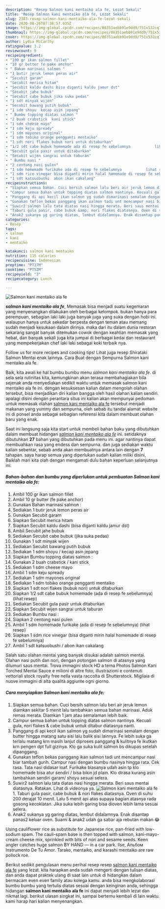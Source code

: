 ```yaml
---
description: "Resep Salmon kani mentaiko ala fe, Lezat Sekali"
title: "Resep Salmon kani mentaiko ala fe, Lezat Sekali"
slug: 2383-resep-salmon-kani-mentaiko-ala-fe-lezat-sekali
date: 2020-08-26T07:38:57.635Z
image: https://img-global.cpcdn.com/recipes/86351aebb91e9dd9/751x532cq70/salmon-kani-mentaiko-ala-fe-foto-resep-utama.jpg
thumbnail: https://img-global.cpcdn.com/recipes/86351aebb91e9dd9/751x532cq70/salmon-kani-mentaiko-ala-fe-foto-resep-utama.jpg
cover: https://img-global.cpcdn.com/recipes/86351aebb91e9dd9/751x532cq70/salmon-kani-mentaiko-ala-fe-foto-resep-utama.jpg
author: Lydia McCarthy
ratingvalue: 3.2
reviewcount: 9
recipeingredient:
- "100 gr ikan salmon fillet"
- "10 gr butter fe pake anchor"
- " Bahan marinasi salmon "
- "1 butir jeruk lemon peras air"
- "Secubit garam"
- "Secubit merica hitam"
- "Secubit kaldu dashi bisa diganti kaldu jamur dst"
- "Secubit jahe bubuk"
- "Secubit cabe bubuk jika suka pedas"
- "1 sdt minyak wijen"
- "Secubit bawang putih bubuk"
- "1 sdm shoyu  kecap asin jepang"
- " Bumbu topping diatas salmon "
- "2 buah crabstick  kani stick"
- "1 sdm cheese mayo"
- "1 sdm keju spready"
- "1 sdm mayones original"
- "1 sdm tobiko orange pengganti mentaiko"
- "1 sdt nori flakes bubuk nori untuk ditaburkan"
- "1/2 sdt cabe bubuk homemade ada di resep fe sebelumnya           lihat resep"
- "Secubit gula pasir untuk ditaburkan"
- "Secubit wijen sangrai untuk taburan"
- " Bumbu nasi "
- "2 centong nasi pulen"
- "1 sdm homemade furikake ada di resep fe sebelumnya           lihat resep"
- "1 sdm rice vinegar bisa diganti mirin halal homemade di resep fe sebelumnya"
- "1 sdt katsuobushi  abon ikan cakalang"
recipeinstructions:
- "Siapkan semua bahan. Cuci bersih salmon lalu beri air jeruk lemon diamkan sekitar 5 menit lalu tambahkan semua bahan marinasi. Aduk remas merata. Diamkan 1 jam atau semalaman lebih baik."
- "Campur semua bahan untuk topping diatas salmon nantinya. Kecuali gula, nori flakes &amp; cabe bubuk untuk ditabur diatasnya nanti."
- "Panggang di api kecil ikan salmon yg sudah dimarinasi semalam dengan butter hingga matang satu sisi lalu balik sisi lainnya. Fe lebih suka ga terlalu matang krn masih lanjut diproses panggang &amp; kulitnya fe ikutkan krn pengen dpt full gizinya. Klo ga suka kulit salmon bs dikupas setelah dipanggang."
- "Gunakan teflon bekas panggang ikan salmon tadi unt mencampur nasi biar tambah gurih. Campur nasi dengan bumbu nasinya hingga rata. Cek rasa. Tata nasi didasar loaf. Furikake biasanya udah asin tp klo homemade bisa atur sendiri / bisa bikin jd plain. Klo dirasa kurang asin tambahkan sendiri garam/ shoyu sesuai selera."
- "Suwir2 salmon lalu tata diatas nasi hingga merata. Beri saus mentai diatasnya. Ratakan. Lihat di videonya ya."
- "Taburi gula pasir, cabe bubuk &amp; nori flakes diatasnya. Oven di suhu 200 derajat 10 menit. Lalu 5 menit api atas supaya bagian atasnya rada gosong kecoklatan. Jika suka lebih garing bisa dioven lebih lama sesuai selera."
- "Anak2 sukanya yg garing diatas, lembut didalamnya. Enak disantap panas2 keluar oven. Suami &amp; anak2 udah ga sabar aja rebutan makan 😂"
categories:
- Resep
tags:
- salmon
- kani
- mentaiko

katakunci: salmon kani mentaiko 
nutrition: 115 calories
recipecuisine: Indonesian
preptime: "PT37M"
cooktime: "PT52M"
recipeyield: "3"
recipecategory: Lunch

---
```



![Salmon kani mentaiko ala fe](https://img-global.cpcdn.com/recipes/86351aebb91e9dd9/751x532cq70/salmon-kani-mentaiko-ala-fe-foto-resep-utama.jpg)

<b><i>salmon kani mentaiko ala fe</i></b>, Memasak bisa menjadi suatu kegemaran yang menyenangkan dilakukan oleh berbagai kelompok. bukan hanya para perempuan, sebagian laki laki juga banyak juga yang suka dengan hobi ini. walaupun hanya untuk sekedar berpesta dengan teman atau memang sudah menjadi kesukaan dalam dirinya. maka dari itu dalam dunia restoran sekarang sangat banyak ditemukan cowok dengan keahlian memasak yang hebat, dan banyak sekali juga kita jumpai di berbagai kedai dan restaurant yang mempekerjakan chef laki laki sebagai koki terbaik nya.

Follow us for more recipes and cooking tips! Lihat juga resep Shirataki Salmon Mentai enak lainnya. Cara Buat dengan Sempurna Salmon kani mentaiko ala fe.

Baik, kita awali ke hal bumbu bumbu menu <i>salmon kani mentaiko ala fe</i>. di sela sela rutinitas kita, kemungkinan akan terasa membahagiakan bila sejenak anda menyediakan sedikit waktu untuk memasak salmon kani mentaiko ala fe ini. dengan kesuksesan kalian dalam mengolah olahan tersebut, bisa menjadikan diri kalian bangga oleh hasil olahan kalian sendiri. apalagi disini dengan perantara situs ini kalian akan mempunyai pedoman untuk memasak olahan <u>salmon kani mentaiko ala fe</u> tersebut menjadi makanan yang yummy dan sempurna, oleh sebab itu tandai alamat website ini di ponsel anda sebagai sebagian referensi kita dalam membuat olahan baru yang enak.


Saat ini langsung saja kita start untuk membeli bahan baku yang dibutuhkan dalam membuat hidangan <u><i>salmon kani mentaiko ala fe</i></u> ini. setidaknya dibutuhkan <b>27</b> bahan yang dibutuhkan pada menu ini. agar nantinya dapat membuahkan rasa yang endess dan sempurna. dan juga sediakan waktu kalian sebentar, sebab anda akan membuatnya antara lain dengan <b>7</b> tahapan. saya harap semua yang diperlukan sudah kalian miliki disini, Baiklah mari kita olah dengan mengamati dulu bahan keperluan selanjutnya ini.

<!--inarticleads1-->

##### Bahan-bahan dan bumbu yang diperlukan untuk pembuatan Salmon kani mentaiko ala fe:

1. Ambil 100 gr ikan salmon fillet
1. Ambil 10 gr butter (fe pake anchor)
1. Gunakan  Bahan marinasi salmon :
1. Sediakan 1 butir jeruk lemon peras air
1. Gunakan Secubit garam
1. Siapkan Secubit merica hitam
1. Siapkan Secubit kaldu dashi (bisa diganti kaldu jamur dst)
1. Ambil Secubit jahe bubuk
1. Sediakan Secubit cabe bubuk (jika suka pedas)
1. Gunakan 1 sdt minyak wijen
1. Sediakan Secubit bawang putih bubuk
1. Sediakan 1 sdm shoyu / kecap asin jepang
1. Siapkan  Bumbu topping diatas salmon :
1. Gunakan 2 buah crabstick / kani stick
1. Sediakan 1 sdm cheese mayo
1. Ambil 1 sdm keju spready
1. Sediakan 1 sdm mayones original
1. Sediakan 1 sdm tobiko orange pengganti mentaiko
1. Siapkan 1 sdt nori flakes (bubuk nori) untuk ditaburkan
1. Siapkan 1/2 sdt cabe bubuk homemade (ada di resep fe sebelumnya)           (lihat resep)
1. Sediakan Secubit gula pasir untuk ditaburkan
1. Siapkan Secubit wijen sangrai untuk taburan
1. Sediakan  Bumbu nasi :
1. Siapkan 2 centong nasi pulen
1. Ambil 1 sdm homemade furikake (ada di resep fe sebelumnya)           (lihat resep)
1. Siapkan 1 sdm rice vinegar (bisa diganti mirin halal homemade di resep fe sebelumnya)
1. Ambil 1 sdt katsuobushi / abon ikan cakalang


Salah satu olahan mentai yang banyak disukai adalah salmon mentai. Olahan nasi putih dan nori, dengan potongan salmon di atasnya yang dilumuri saus mentai. Trova immagini stock HD a tema Photos Salmon Kani Torched Mentai Sauce e milioni di altre foto, illustrazioni e contenuti vettoriali stock royalty free nella vasta raccolta di Shutterstock. Migliaia di nuove immagini di alta qualità aggiunte ogni giorno. 

<!--inarticleads2-->

##### Cara menyiapkan Salmon kani mentaiko ala fe:

1. Siapkan semua bahan. Cuci bersih salmon lalu beri air jeruk lemon diamkan sekitar 5 menit lalu tambahkan semua bahan marinasi. Aduk remas merata. Diamkan 1 jam atau semalaman lebih baik.
1. Campur semua bahan untuk topping diatas salmon nantinya. Kecuali gula, nori flakes &amp; cabe bubuk untuk ditabur diatasnya nanti.
1. Panggang di api kecil ikan salmon yg sudah dimarinasi semalam dengan butter hingga matang satu sisi lalu balik sisi lainnya. Fe lebih suka ga terlalu matang krn masih lanjut diproses panggang &amp; kulitnya fe ikutkan krn pengen dpt full gizinya. Klo ga suka kulit salmon bs dikupas setelah dipanggang.
1. Gunakan teflon bekas panggang ikan salmon tadi unt mencampur nasi biar tambah gurih. Campur nasi dengan bumbu nasinya hingga rata. Cek rasa. Tata nasi didasar loaf. Furikake biasanya udah asin tp klo homemade bisa atur sendiri / bisa bikin jd plain. Klo dirasa kurang asin tambahkan sendiri garam/ shoyu sesuai selera.
1. Suwir2 salmon lalu tata diatas nasi hingga merata. Beri saus mentai diatasnya. Ratakan. Lihat di videonya ya.
<img src="//assets-global.cpcdn.com/assets/icons/button_play-2c75c40dde080a61004c1f40b05d8f140eaff45d7e9e6481dc71c63d2e7c4909.png" alt="Salmon kani mentaiko ala fe">1. Taburi gula pasir, cabe bubuk &amp; nori flakes diatasnya. Oven di suhu 200 derajat 10 menit. Lalu 5 menit api atas supaya bagian atasnya rada gosong kecoklatan. Jika suka lebih garing bisa dioven lebih lama sesuai selera.
1. Anak2 sukanya yg garing diatas, lembut didalamnya. Enak disantap panas2 keluar oven. Suami &amp; anak2 udah ga sabar aja rebutan makan 😂


Using cauliflower rice as substitute for Japanese rice, pan-fried with low-sodium spam. The cauli-spam base is then topped with salmon, kani-mayo-cream cheese mix, sprinkled with bits of nori and sesame seeds. Keen angler catches huge salmon BY HAND — in a car park. Ilse, Альбом Instrumento De Tu Amor. Tarako, mentaiko, and karashi mentaiko are raw pollock roe. 

Berikut sedikit pengulasan menu perihal resep resep <u>salmon kani mentaiko ala fe</u> yang lezat. kita harapkan anda sudah mengerti dengan tulisan diatas, dan anda dapat praktek ulang di saat lain untuk di hidangkan dalam bermacam even even family atau kolega kamu. anda bisa mengkolaborasi bumbu bumbu yang tertulis diatas sesuai dengan keinginan anda, sehingga hidangan <b>salmon kani mentaiko ala fe</b> ini dapat menjadi lebih lezat dan nikmat lagi. berikut ulasan singkat ini, sampai bertemu kembali di lain waktu. kami harap hari kalian menyenangkan.
